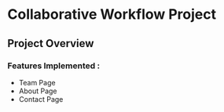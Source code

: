 # Collaborative Workflow Project
## Project Overview
### Features Implemented : 
- Team Page
- About Page
- Contact Page
